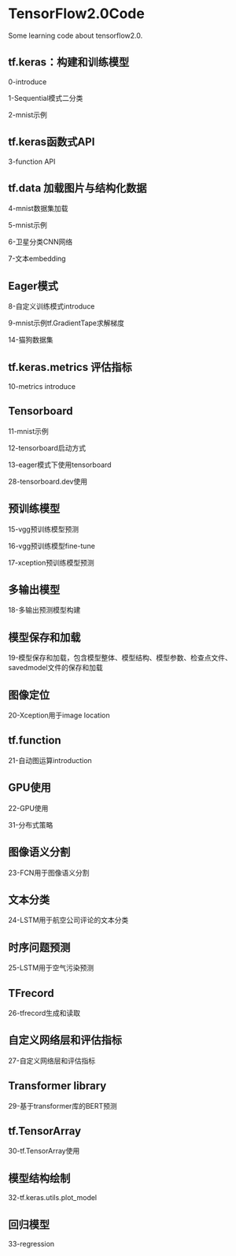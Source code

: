 # TensorFlow2.0Code
Some learning code about tensorflow2.0.



## tf.keras：构建和训练模型

0-introduce

1-Sequential模式二分类

2-mnist示例

## tf.keras函数式API

3-function API

## tf.data 加载图片与结构化数据

4-mnist数据集加载

5-mnist示例

6-卫星分类CNN网络

7-文本embedding

## Eager模式

8-自定义训练模式introduce

9-mnist示例tf.GradientTape求解梯度

14-猫狗数据集

## tf.keras.metrics 评估指标

10-metrics introduce

## Tensorboard

11-mnist示例

12-tensorboard启动方式

13-eager模式下使用tensorboard

28-tensorboard.dev使用

## 预训练模型

15-vgg预训练模型预测

16-vgg预训练模型fine-tune

17-xception预训练模型预测

## 多输出模型

18-多输出预测模型构建

## 模型保存和加载

19-模型保存和加载，包含模型整体、模型结构、模型参数、检查点文件、savedmodel文件的保存和加载

## 图像定位

20-Xception用于image location

## tf.function

21-自动图运算introduction

## GPU使用

22-GPU使用

31-分布式策略

## 图像语义分割

23-FCN用于图像语义分割

## 文本分类

24-LSTM用于航空公司评论的文本分类

## 时序问题预测

25-LSTM用于空气污染预测

## TFrecord

26-tfrecord生成和读取

## 自定义网络层和评估指标

27-自定义网络层和评估指标

## Transformer library

29-基于transformer库的BERT预测

## tf.TensorArray

30-tf.TensorArray使用

## 模型结构绘制

32-tf.keras.utils.plot_model

## 回归模型

33-regression